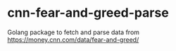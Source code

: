 # cnn-fear-and-greed-parse
Golang package to fetch and parse data from https://money.cnn.com/data/fear-and-greed/
